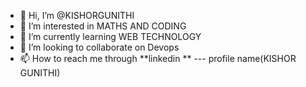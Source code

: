 - 👋 Hi, I’m @KISHORGUNITHI
- 👀 I’m interested in MATHS AND CODING
- 🌱 I’m currently learning WEB TECHNOLOGY
- 💞️ I’m looking to collaborate on Devops
- 📫 How to reach me through **linkedin ** --- profile name(KISHOR GUNITHI)


<!---
KISHORGUNITHI/KISHORGUNITHI is a ✨ special ✨ repository because its `README.md` (this file) appears on your GitHub profile.
You can click the Preview link to take a look at your changes.
--->
